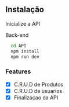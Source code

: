 ## Instalação
Inicialize a API

Back-end
```bash
  cd API
  npm install
  npm run dev
```

### Features

- [x] C.R.U.D de Produtos
- [x] C.R.U.D de usuarios
- [x] Finalizaçao da API
